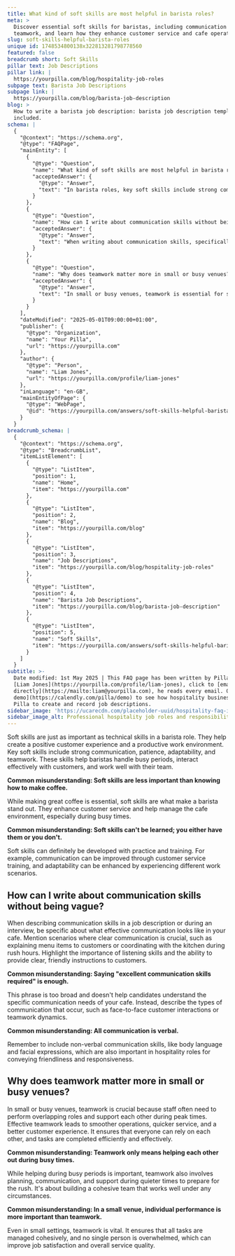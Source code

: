 ```yaml
---
title: What kind of soft skills are most helpful in barista roles?
meta: >
  Discover essential soft skills for baristas, including communication and
  teamwork, and learn how they enhance customer service and cafe operations.
slug: soft-skills-helpful-barista-roles
unique id: 1748534800138x322813281798778560
featured: false
breadcrumb short: Soft Skills
pillar text: Job Descriptions
pillar link: |
  https://yourpilla.com/blog/hospitality-job-roles
subpage text: Barista Job Descriptions
subpage link: |
  https://yourpilla.com/blog/barista-job-description
blog: >
  How to write a barista job description: barista job description template
  included.
schema: |
  {
    "@context": "https://schema.org",
    "@type": "FAQPage",
    "mainEntity": [
      {
        "@type": "Question",
        "name": "What kind of soft skills are most helpful in barista roles?",
        "acceptedAnswer": {
          "@type": "Answer",
          "text": "In barista roles, key soft skills include strong communication, patience, adaptability, and teamwork. These skills help baristas manage busy periods, enhance customer interactions, and collaborate effectively with team members, contributing to a positive customer experience and a productive work environment."
        }
      },
      {
        "@type": "Question",
        "name": "How can I write about communication skills without being vague?",
        "acceptedAnswer": {
          "@type": "Answer",
          "text": "When writing about communication skills, specifically describe scenarios that demonstrate effective communication in your cafe. Examples include clear customer interactions about menu items, efficient coordination with kitchen staff during rush hours, and the inclusion of both verbal and non-verbal communication skills like listening, body language, and facial expressions."
        }
      },
      {
        "@type": "Question",
        "name": "Why does teamwork matter more in small or busy venues?",
        "acceptedAnswer": {
          "@type": "Answer",
          "text": "In small or busy venues, teamwork is essential for smooth operations and optimal customer service. Team members often perform overlapping roles and provide mutual support during peak times, leading to efficient task completion and enhanced job satisfaction. Effective teamwork ensures reliable support under all circumstances, not just during busy periods."
        }
      }
    ],
    "dateModified": "2025-05-01T09:00:00+01:00",
    "publisher": {
      "@type": "Organization",
      "name": "Your Pilla",
      "url": "https://yourpilla.com"
    },
    "author": {
      "@type": "Person",
      "name": "Liam Jones",
      "url": "https://yourpilla.com/profile/liam-jones"
    },
    "inLanguage": "en-GB",
    "mainEntityOfPage": {
      "@type": "WebPage",
      "@id": "https://yourpilla.com/answers/soft-skills-helpful-barista-roles"
    }
  }
breadcrumb_schema: |
  {
    "@context": "https://schema.org",
    "@type": "BreadcrumbList",
    "itemListElement": [
      {
        "@type": "ListItem",
        "position": 1,
        "name": "Home",
        "item": "https://yourpilla.com"
      },
      {
        "@type": "ListItem",
        "position": 2,
        "name": "Blog",
        "item": "https://yourpilla.com/blog"
      },
      {
        "@type": "ListItem",
        "position": 3,
        "name": "Job Descriptions",
        "item": "https://yourpilla.com/blog/hospitality-job-roles"
      },
      {
        "@type": "ListItem",
        "position": 4,
        "name": "Barista Job Descriptions",
        "item": "https://yourpilla.com/blog/barista-job-description"
      },
      {
        "@type": "ListItem",
        "position": 5,
        "name": "Soft Skills",
        "item": "https://yourpilla.com/answers/soft-skills-helpful-barista-roles"
      }
    ]
  }
subtitle: >-
  Date modified: 1st May 2025 | This FAQ page has been written by Pilla Founder,
  [Liam Jones](https://yourpilla.com/profile/liam-jones), click to [email Liam
  directly](https://mailto:liam@yourpilla.com), he reads every email. Or [book a
  demo](https://calendly.com/pilla/demo) to see how hospitality businesses use
  Pilla to create and record job descriptions.
sidebar_image: 'https://ucarecdn.com/placeholder-uuid/hospitality-faq-image.jpg'
sidebar_image_alt: Professional hospitality job roles and responsibilities
---
```

Soft skills are just as important as technical skills in a barista role. They help create a positive customer experience and a productive work environment. Key soft skills include strong communication, patience, adaptability, and teamwork. These skills help baristas handle busy periods, interact effectively with customers, and work well with their team.

**Common misunderstanding: Soft skills are less important than knowing how to make coffee.**

While making great coffee is essential, soft skills are what make a barista stand out. They enhance customer service and help manage the cafe environment, especially during busy times.

**Common misunderstanding: Soft skills can't be learned; you either have them or you don't.**

Soft skills can definitely be developed with practice and training. For example, communication can be improved through customer service training, and adaptability can be enhanced by experiencing different work scenarios.

## How can I write about communication skills without being vague?

When describing communication skills in a job description or during an interview, be specific about what effective communication looks like in your cafe. Mention scenarios where clear communication is crucial, such as explaining menu items to customers or coordinating with the kitchen during rush hours. Highlight the importance of listening skills and the ability to provide clear, friendly instructions to customers.

**Common misunderstanding: Saying "excellent communication skills required" is enough.**

This phrase is too broad and doesn't help candidates understand the specific communication needs of your cafe. Instead, describe the types of communication that occur, such as face-to-face customer interactions or teamwork dynamics.

**Common misunderstanding: All communication is verbal.**

Remember to include non-verbal communication skills, like body language and facial expressions, which are also important in hospitality roles for conveying friendliness and responsiveness.

## Why does teamwork matter more in small or busy venues?

In small or busy venues, teamwork is crucial because staff often need to perform overlapping roles and support each other during peak times. Effective teamwork leads to smoother operations, quicker service, and a better customer experience. It ensures that everyone can rely on each other, and tasks are completed efficiently and effectively.

**Common misunderstanding: Teamwork only means helping each other out during busy times.**

While helping during busy periods is important, teamwork also involves planning, communication, and support during quieter times to prepare for the rush. It's about building a cohesive team that works well under any circumstances.

**Common misunderstanding: In a small venue, individual performance is more important than teamwork.**

Even in small settings, teamwork is vital. It ensures that all tasks are managed cohesively, and no single person is overwhelmed, which can improve job satisfaction and overall service quality.
